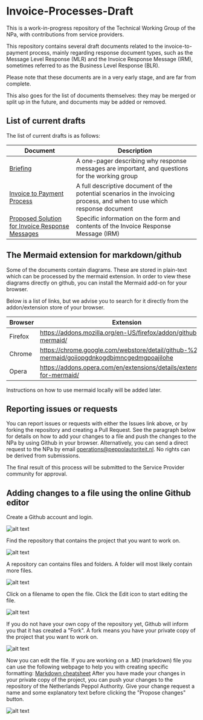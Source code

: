 # Invoice-Processes-Draft

This is a work-in-progress repository of the Technical Working Group of the
NPa, with contributions from service providers.

This repository contains several draft documents related to the
invoice-to-payment process, mainly regarding response document types, such
as the Message Level Response (MLR) and the Invoice Response Message (IRM),
sometimes referred to as the Business Level Response (BLR).

Please note that these documents are in a very early stage, and are far
from complete.

This also goes for the list of documents themselves: they may be merged or
split up in the future, and documents may be added or removed.

## List of current drafts

The list of current drafts is as follows:

Document | Description |
---------|-------------|
[Briefing](Briefing/Briefing.md) | A one-pager describing why response messages are important, and questions for the working group |
[Invoice to Payment Process](Invoice_to_Payment_Process/Invoice_to_Payment_Process.md)| A full descriptive document of the potential scenarios in the invoicing process, and when to use which response document |
[Proposed Solution for Invoice Response Messages](Invoice_Response_Message/Invoice_Response_Message.md) | Specific information on the form and contents of the Invoice Response Message (IRM)

## The Mermaid extension for markdown/github

Some of the documents contain diagrams. These are stored in plain-text which can be processed by the mermaid extension. In order to view these diagrams directly on github, you can install the Mermaid add-on for your browser.

Below is a list of links, but we advise you to search for it directly from the addon/extension store of your browser.

Browser | Extension
--------|-----------|
Firefox | https://addons.mozilla.org/en-US/firefox/addon/github-mermaid/
Chrome | https://chrome.google.com/webstore/detail/github-%20-mermaid/goiiopgdnkogdbjmncgedmgpoajilohe
Opera | https://addons.opera.com/en/extensions/details/extensions-for-mermaid/

Instructions on how to use mermaid locally will be added later.


## Reporting issues or requests

You can report issues or requests with either the Issues link above, or by forking the repository and creating a Pull Request. 
See the paragraph below for details on how to add your changes to a file and push the changes to the NPa by using Github in your browser.
Alternatively, you can send a direct request to the NPa by email [operations@peppolautoriteit.nl](mailto:operations@peppolautoriteit.nl). No rights can be derived from submissions.

The final result of this process will be submitted to the Service Provider community for approval.

## Adding changes to a file using the online Github editor 

Create a Github account and login.

![alt text](/image1 "Create account and/or login")

Find the repository that contains the project that you want to work on.

![alt text](/image2 "Repositories")

A repository can contains files and folders. A folder will most likely contain more files.

![alt text](/image3 "Files and folders")

Click on a filename to open the file. Click the Edit icon to start editing the file.

![alt text](/image4 "File view")

If you do not have your own copy of the repository yet, Github will inform you that it has created a "Fork".
A fork means you have your private copy of the project that you want to work on.

![alt text](/image5 "Fork")

Now you can edit the file. If you are working on a .MD (markdown) file you can use the following webpage to help you with creating specific formatting:
[Markdown cheatsheet](https://github.com/adam-p/markdown-here/wiki/Markdown-Cheatsheet)
After you have made your changes in your private copy of the project, you can push your changes to the repository of the Netherlands Peppol Authority.
Give your change request a name and some explanatory text before clicking the "Propose changes" button.

![alt text](/image6 "Push changes")


